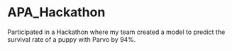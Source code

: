 # APA_Hackathon
Participated in a Hackathon where my team created a model to predict the survival rate of a puppy with Parvo by 94%.
